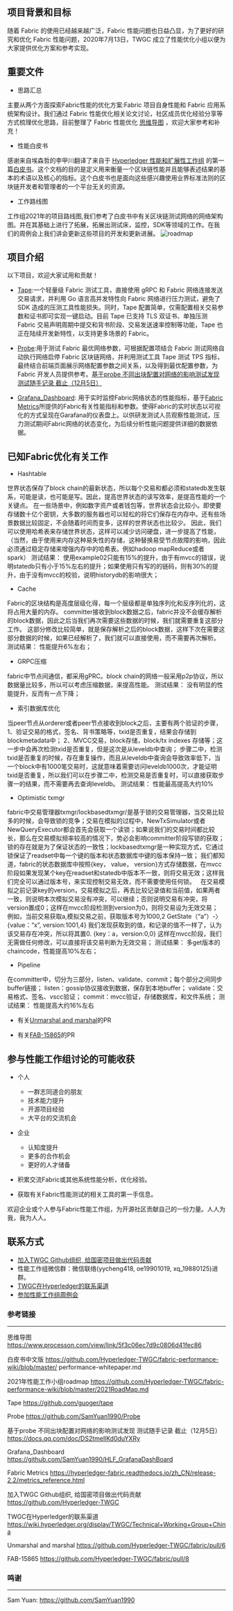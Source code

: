 ## 项目背景和目标

随着 Fabric 的使用已经越来越广泛，Fabric 性能问题也日益凸显，为了更好的研究和优化 Fabric 性能问题，2020年7月13日，TWGC 成立了性能优化小组以便为大家提供优化方案和参考实现。

## 重要文件

- 思路汇总

主要从两个方面探索Fabric性能的优化方案:Fabric 项目自身性能和 Fabric 应用系统架构设计。我们通过 Fabric 性能优化相关论文讨论，社区成员优化经验分享等方式梳理优化思路，目前整理了 Fabric 性能优化 [思维导图](https://www.processon.com/view/link/5f3c06ec7d9c0806d41fec86) ，欢迎大家参考和补充！

- 性能白皮书

感谢来自埃森哲的李甲川翻译了来自于 [Hyperledger 性能和扩展性工作组](https://wiki.hyperledger.org/groups/pswg/performance-and-scale-wg) 的第一篇[白皮书](../performance-whitepaper.md)。这个文档的目的是定义用来衡量一个区块链性能并且能够表述结果的基本的术语以及核心的指标。这个白皮书也是面向这些感兴趣使用业界标准法则的区块链开发者和管理者的一个平台无关的资源。

- 工作路线图

工作组2021年的项目路线图,我们参考了白皮书中有关区块链测试网络的网络架构图。并在其基础上进行了拓展，拓展出测试床，监控，SDK等领域的工作。在我们的周例会上我们讲会更新这些项目的开发和更新进展。
![roadmap](../2021roadmap.png)

## 项目介绍

以下项目，欢迎大家试用和贡献！

- [Tape](https://github.com/guoger/tape):一个轻量级 Fabric 测试工具，直接使用 gRPC 和 Fabric 网络连接发送交易请求，并利用 Go 语言高并发特性向 Fabric 网络进行压力测试，避免了 SDK 造成的压测工具性能损失。同时，Tape 配置简单，仅需配置相关交易参数和证书即可实现一键启动。目前 Tape 已支持 TLS 双证书、单独压测 Fabric 交易声明周期中提交和背书阶段、交易发送速率控制等功能，Tape 也正在陆续开发新特性，以支持更多场景的 Fabric。

- [Probe](https://github.com/SamYuan1990/Probe):用于测试 Fabric 最优网络参数，可根据配置项结合 Fabric 测试网络自动执行网络启停 Fabric 区块链网络，并利用测试工具 Tape 测试 TPS 指标，最终结合前端页面展示网络配置参数之间关系，以及得到最优配置参数，为 Fabric 开发人员提供参考。[基于probe 不同出块配置对网络的影响测试发现 测试随手记录 截止（12月5日）](https://docs.qq.com/doc/DS2tmellKd0duYXRy)

- [Grafana_Dashboard](https://github.com/SamYuan1990/HLF_GrafanaDashBoard): 用于实时监控Fabric网络状态的性能指标，基于[Fabric Metrics](https://hyperledger-fabric.readthedocs.io/zh_CN/release-2.2/metrics_reference.html)所提供的Fabric有关性能指标和参数。使得Fabric的实时状态以可视化的方式呈现在Garafana的仪表盘上。以供研发测试人员观察性能测试，压力测试期间Fabric网络的状态变化，为后续分析性能问题提供详细的数据依据。

## 已知Fabric优化有关工作
- Hashtable

世界状态保存了block chain的最新状态，所以每个交易和都必须和statedb发生联系，可能是读，也可能是写。因此，提高世界状态的读写效率，是提高性能的一个关键点。
在一些场景中，例如数字资产或者钱包等，世界状态会比较小。即使要存储数十亿个密钥，大多数的服务器也可以轻松的将它们保存在内存中。还有些场景数据比较固定，不会随着时间而变多，这样的世界状态也比较少。
因此，我们可以使用哈希表来存储世界状态，这样可以减少访问硬盘，进一步提高了性能，（当然，由于使用来内存这种易失性的存储，这种替换易受节点故障的影响，因此必须通过稳定存储来增强内存中的哈希表。例如hadoop mapReduce或者spark）
测试结果：
使用example02只能有15%的提升，由于有mvcc的错误，说明statedb只有小于15%左右的提升；如果使用只有写的的链码，则有30%的提升，由于没有mvcc的校验，说明historydb的影响很大；

- Cache

Fabric的区块结构是高度层级化得，每一个层级都是单独序列化和反序列化的，这将占用大量的内存。 committer接收到block数据之后，fabric并没不会缓存解析的block数据，因此之后当我们再次需要这些数据的时候，我们就需要重复这部分工作。
这部分修改比较简单，就是保存解析之后的block数据，这样下次在需要这部分数据的时候，如果已经解析了，我们就可以直接使用，而不需要再次解析。
测试结果：
性能提升6%左右；

- GRPC压缩

fabric中节点间通信，都采用gPRC。block chain的网络一般采用p2p协议，所以数据量比较多，所以可以考虑压缩数据，来提高性能。
测试结果：
没有明显的性能提升，反而有一点下降；

- 索引数据库优化

当peer节点从orderer或者peer节点接收到block之后，主要有两个验证的步骤，
1、验证交易的格式，签名、背书策略等，txid是否重复，结果会存储到blockmetadata中；
2、MVCC交易，block存储，block/tx indexes 存储等；这一步中会再次检测txid是否重复，但是这次是从leveldb中查询；
步骤二中，检测txid是否重复的时候，存在重复操作，而且从leveldb中查询会导致效率低下，当一个block中有1000笔交易时，这就意味着需要访问leveldb1000次，才能证明txid是否重复，所以我们可以在步骤二中，检测交易是否重复时，可以直接获取步骤一的结果，而不需要再去查询leveldb。
测试结果：
性能最高提高大约10%

- Optimistic txmgr

fabric中交易管理器txmgr/lockbasedtxmgr/是基于锁的交易管理器，当交易比较多的时候，会导致锁的竞争；交易在模拟的过程中，NewTxSimulator或者NewQueryExecutor都会首先会获取一个读锁；如果说我们的交易时间都比较长，那么在交易模拟频率较高的情况下，势必会影响committer阶段写锁的获取；
锁的存在就是为了保证状态的一致性；lockbasedtxmgr是一种实现方式，它通过锁保证了readset中每一个键的版本和状态数据库中键的版本保持一致；
我们都知道，fabric的状态数据库中按照{key， value， version}方式存储数据，在mvcc阶段如果发现某个key在readset和statedb中版本不一致，则将交易无效；这样我们完全可以通过版本号，来实现控制交易无效，而不需要使用任何锁。
 
在交易模拟之前记录key的version，交易模拟之后，再去比较记录值和当前值，如果两者一致，则说明本次模拟交易没有冲突，可以继续；否则说明交易有冲突，将version置成0；这样在mvcc阶段检测到version为0，则将交易设为无效交易；
例如，当前交易获取a,模拟交易之前，获取版本号为1000,2
GetState（“a”）-〉{value：“x”, version:1001,4}
我们发现获取到的值，和记录的值不一样了，认为该交易存在冲突，所以将其置0.
{key：a，version:0,0}
这样在mvcc阶段，我们无需做任何修改，可以直接将该交易判断为无效交易；
测试结果：
多get版本的chaincode，性能提高10%左右；

- Pipeline

在committer中，切分为三部分，listen、validate、commit；每个部分之间同步buffer链接；
listen：gossip协议接收到数据，保存到本地buffer；
validate：交易格式、签名、vscc验证；
commit：mvcc验证，存储数据库，和文件系统；
测试结果：
性能提高大约16%左右

- 有关[Unmarshal and marshal](https://github.com/Hyperledger-TWGC/fabric/pull/6)的PR

- 有关[FAB-15865](https://github.com/Hyperledger-TWGC/fabric/pull/8)的PR

## 参与性能工作组讨论的可能收获
- 个人

  - 一群志同道合的朋友
  - 技术能力提升
  - 开源项目经验
  - 大平台的交流机会

- 企业

  - 认知度提升
  - 更多的合作机会
  - 更好的人才储备

- 积累交流Fabric或其他系统性能分析，优化经验。
- 获取有关Fabric性能测试的相关工具的第一手信息。

欢迎企业或个人参与Fabric性能工作组，为开源社区贡献自己的一份力量。人人为我，我为人人。

联系方式
-------------
- [加入TWGC Github组织, 给国密项目做出代码贡献](https://github.com/Hyperledger-TWGC) 
- 性能工作组微信群：微信联络(yycheng418, oe19901019, xq_19880125)进群。
- [TWGC在Hyperledger的联系渠道](https://wiki.hyperledger.org/display/TWGC/Technical+Working+Group+China)
- [参加性能工作组周例会](https://github.com/Hyperledger-TWGC/fabric-performance-wiki)

### 参考链接
-------------
思维导图
https://www.processon.com/view/link/5f3c06ec7d9c0806d41fec86

白皮书中文版
https://github.com/Hyperledger-TWGC/fabric-performance-wiki/blob/master/
performance-whitepaper.md

2021年性能工作小组roadmap
https://github.com/Hyperledger-TWGC/fabric-performance-wiki/blob/master/2021RoadMap.md

Tape
https://github.com/guoger/tape

Probe
https://github.com/SamYuan1990/Probe

基于probe 不同出块配置对网络的影响测试发现 测试随手记录 截止（12月5日）
https://docs.qq.com/doc/DS2tmellKd0duYXRy

Grafana_Dashboard
https://github.com/SamYuan1990/HLF_GrafanaDashBoard

Fabric Metrics
https://hyperledger-fabric.readthedocs.io/zh_CN/release-2.2/metrics_reference.html

加入TWGC Github组织, 给国密项目做出代码贡献
https://github.com/Hyperledger-TWGC

TWGC在Hyperledger的联系渠道
https://wiki.hyperledger.org/display/TWGC/Technical+Working+Group+China

Unmarshal and marshal
https://github.com/Hyperledger-TWGC/fabric/pull/6

FAB-15865
https://github.com/Hyperledger-TWGC/fabric/pull/8

### 鸣谢
-------------
Sam Yuan: https://github.com/SamYuan1990
